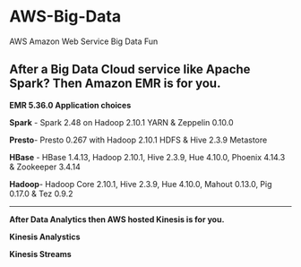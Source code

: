 # AWS-Big-Data
AWS Amazon Web Service Big Data Fun

After a Big Data Cloud service like Apache Spark?  Then Amazon EMR is for you.
-----------------
**EMR 5.36.0 Application choices**

**Spark** - Spark 2.48 on Hadoop 2.10.1 YARN & Zeppelin 0.10.0

**Presto**- Presto 0.267 with Hadoop 2.10.1 HDFS & Hive 2.3.9 Metastore

**HBase** - HBase 1.4.13, Hadoop 2.10.1, Hive 2.3.9, Hue 4.10.0, Phoenix 4.14.3 & Zookeeper 3.4.14

**Hadoop**- Hadoop Core 2.10.1, Hive 2.3.9, Hue 4.10.0, Mahout 0.13.0, Pig 0.17.0 & Tez 0.9.2

------------------

**After Data Analytics then AWS hosted Kinesis is for you.**

**Kinesis Analystics**

**Kinesis Streams**
